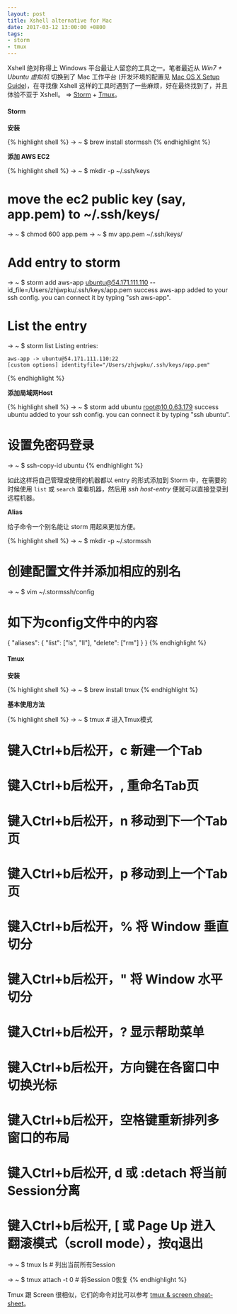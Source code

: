 ```yaml
---
layout: post
title: Xshell alternative for Mac
date: 2017-03-12 13:00:00 +0800
tags:
- storm
- tmux
---
```


Xshell 绝对称得上 Windows 平台最让人留恋的工具之一。笔者最近从 *Win7 + Ubuntu 虚拟机* 切换到了 Mac 工作平台 (开发环境的配置见 [Mac OS X Setup Guide][ref1])，在寻找像 Xshell 这样的工具时遇到了一些麻烦，好在最终找到了，并且体验不亚于 Xshell。 => [Storm][storm] + [Tmux][tmux]。

<h4>Storm</h4>

**安装**

{% highlight shell %}
→ ~ $ brew install stormssh
{% endhighlight %}

**添加 AWS EC2**

{% highlight shell %}
→ ~ $ mkdir -p ~/.ssh/keys
# move the ec2 public key (say, app.pem) to ~/.ssh/keys/
→ ~ $ chmod 600 app.pem
→ ~ $ mv app.pem ~/.ssh/keys/
# Add entry to storm
→ ~ $ storm add aws-app ubuntu@54.171.111.110 --id_file=/Users/zhjwpku/.ssh/keys/app.pem
success  aws-app added to your ssh config. you can connect it by typing "ssh aws-app".
# List the entry
→ ~ $ storm list
 Listing entries:

    aws-app -> ubuntu@54.171.111.110:22
	[custom options] identityfile="/Users/zhjwpku/.ssh/keys/app.pem"
{% endhighlight %}

**添加局域网Host**

{% highlight shell %}
→ ~ $ storm add ubuntu root@10.0.63.179
success  ubuntu added to your ssh config. you can connect it by typing "ssh ubuntu".
# 设置免密码登录
→ ~ $ ssh-copy-id ubuntu
{% endhighlight %}

如此这样将自己管理或使用的机器都以 entry 的形式添加到 Storm 中，在需要的时候使用 `list` 或 `search` 查看机器，然后用 *ssh host-entry* 便就可以直接登录到远程机器。

**Alias**

给子命令一个别名能让 storm 用起来更加方便。

{% highlight shell %}
→ ~ $ mkdir -p ~/.stormssh
# 创建配置文件并添加相应的别名
→ ~ $ vim ~/.stormssh/config
# 如下为config文件中的内容
{
    "aliases": {
        "list": ["ls", "ll"],
        "delete": ["rm"]
    }
}
{% endhighlight %}

<h4>Tmux</h4>

**安装**

{% highlight shell %}
→ ~ $ brew install tmux
{% endhighlight %}

**基本使用方法**

{% highlight shell %}
→ ~ $ tmux  # 进入Tmux模式

# 键入Ctrl+b后松开，c 新建一个Tab
# 键入Ctrl+b后松开，, 重命名Tab页
# 键入Ctrl+b后松开，n 移动到下一个Tab页
# 键入Ctrl+b后松开，p 移动到上一个Tab页
# 键入Ctrl+b后松开，% 将 Window 垂直切分
# 键入Ctrl+b后松开，" 将 Window 水平切分
# 键入Ctrl+b后松开，? 显示帮助菜单
# 键入Ctrl+b后松开，方向键在各窗口中切换光标
# 键入Ctrl+b后松开，空格键重新排列多窗口的布局
# 键入Ctrl+b后松开, d 或 :detach 将当前Session分离
# 键入Ctrl+b后松开, [ 或 Page Up 进入 翻滚模式（scroll mode），按q退出

→ ~ $ tmux ls   # 列出当前所有Session

→ ~ $ tmux attach -t 0 # 将Session 0恢复
{% endhighlight %}

Tmux 跟 Screen 很相似，它们的命令对比可以参考 [tmux & screen cheat-sheet][ref2]。

[storm]: https://github.com/emre/storm
[tmux]: https://github.com/tmux/tmux
[ref1]: http://sourabhbajaj.com/mac-setup/
[ref2]: http://www.dayid.org/comp/tm.html
